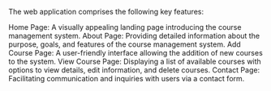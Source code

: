The web application comprises the following key features:

Home Page: A visually appealing landing page introducing the course management system.
About Page: Providing detailed information about the purpose, goals, and features of the course management system.
Add Course Page: A user-friendly interface allowing the addition of new courses to the system.
View Course Page: Displaying a list of available courses with options to view details, edit information, and delete courses.
Contact Page: Facilitating communication and inquiries with users via a contact form.
